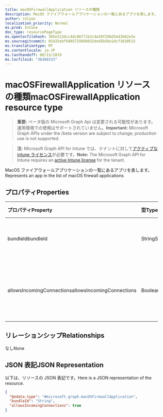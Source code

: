 ```yaml
---
title: macOSFirewallApplication リソースの種類
description: MacOS ファイアウォールアプリケーションの一覧にあるアプリを表します。
author: rolyon
localization_priority: Normal
ms.prod: Intune
doc_type: resourcePageType
ms.openlocfilehash: 305e313dcc4dc86f71b2c4e20f29bd54d3b82e5e
ms.sourcegitcommit: b5425ebf648572569b032ded5b56e1dcf3830515
ms.translationtype: MT
ms.contentlocale: ja-JP
ms.lasthandoff: 08/13/2019
ms.locfileid: "36366533"
---
```

# <a name="macosfirewallapplication-resource-type"></a><span data-ttu-id="97fc2-103">macOSFirewallApplication リソースの種類</span><span class="sxs-lookup"><span data-stu-id="97fc2-103">macOSFirewallApplication resource type</span></span>

> <span data-ttu-id="97fc2-104">**重要:** ベータ版の Microsoft Graph Api は変更される可能性があります。運用環境での使用はサポートされていません。</span><span class="sxs-lookup"><span data-stu-id="97fc2-104">**Important:** Microsoft Graph APIs under the /beta version are subject to change; production use is not supported.</span></span>

> <span data-ttu-id="97fc2-105">**注:** Microsoft Graph API for Intune では、テナントに対して[アクティブな intune ライセンス](https://go.microsoft.com/fwlink/?linkid=839381)が必要です。</span><span class="sxs-lookup"><span data-stu-id="97fc2-105">**Note:** The Microsoft Graph API for Intune requires an [active Intune license](https://go.microsoft.com/fwlink/?linkid=839381) for the tenant.</span></span>

<span data-ttu-id="97fc2-106">MacOS ファイアウォールアプリケーションの一覧にあるアプリを表します。</span><span class="sxs-lookup"><span data-stu-id="97fc2-106">Represents an app in the list of macOS firewall applications</span></span>

## <a name="properties"></a><span data-ttu-id="97fc2-107">プロパティ</span><span class="sxs-lookup"><span data-stu-id="97fc2-107">Properties</span></span>
|<span data-ttu-id="97fc2-108">プロパティ</span><span class="sxs-lookup"><span data-stu-id="97fc2-108">Property</span></span>|<span data-ttu-id="97fc2-109">型</span><span class="sxs-lookup"><span data-stu-id="97fc2-109">Type</span></span>|<span data-ttu-id="97fc2-110">説明</span><span class="sxs-lookup"><span data-stu-id="97fc2-110">Description</span></span>|
|:---|:---|:---|
|<span data-ttu-id="97fc2-111">bundleId</span><span class="sxs-lookup"><span data-stu-id="97fc2-111">bundleId</span></span>|<span data-ttu-id="97fc2-112">String</span><span class="sxs-lookup"><span data-stu-id="97fc2-112">String</span></span>|<span data-ttu-id="97fc2-113">アプリケーションの BundleId。</span><span class="sxs-lookup"><span data-stu-id="97fc2-113">BundleId of the application.</span></span>|
|<span data-ttu-id="97fc2-114">allowsIncomingConnections</span><span class="sxs-lookup"><span data-stu-id="97fc2-114">allowsIncomingConnections</span></span>|<span data-ttu-id="97fc2-115">Boolean</span><span class="sxs-lookup"><span data-stu-id="97fc2-115">Boolean</span></span>|<span data-ttu-id="97fc2-116">受信接続を許可するかどうかを指定します。</span><span class="sxs-lookup"><span data-stu-id="97fc2-116">Whether or not incoming connections are allowed.</span></span>|

## <a name="relationships"></a><span data-ttu-id="97fc2-117">リレーションシップ</span><span class="sxs-lookup"><span data-stu-id="97fc2-117">Relationships</span></span>
<span data-ttu-id="97fc2-118">なし</span><span class="sxs-lookup"><span data-stu-id="97fc2-118">None</span></span>

## <a name="json-representation"></a><span data-ttu-id="97fc2-119">JSON 表記</span><span class="sxs-lookup"><span data-stu-id="97fc2-119">JSON Representation</span></span>
<span data-ttu-id="97fc2-120">以下は、リソースの JSON 表記です。</span><span class="sxs-lookup"><span data-stu-id="97fc2-120">Here is a JSON representation of the resource.</span></span>
<!-- {
  "blockType": "resource",
  "@odata.type": "microsoft.graph.macOSFirewallApplication"
}
-->
``` json
{
  "@odata.type": "#microsoft.graph.macOSFirewallApplication",
  "bundleId": "String",
  "allowsIncomingConnections": true
}
```



